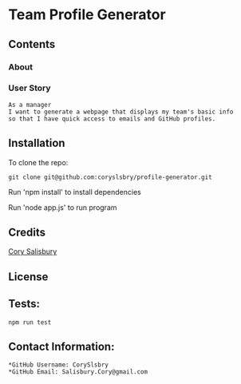 # Team Profile Generator 


## Contents


### About


### User Story

    As a manager
    I want to generate a webpage that displays my team's basic info
    so that I have quick access to emails and GitHub profiles.

## Installation

To clone the repo:
```
git clone git@github.com:coryslsbry/profile-generator.git
``` 
Run 'npm install' to install dependencies

Run 'node app.js' to run program


## Credits

[Cory Salisbury](https://github.com/CorySlsbry)

## License


## Tests:

    npm run test

## Contact Information:
    *GitHub Username: CorySlsbry
    *GitHub Email: Salisbury.Cory@gmail.com